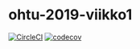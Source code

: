# ohtu-2019-viikko1

[![CircleCI](https://circleci.com/gh/Ghenshrot/ohtu-2019-viikko1.svg?style=svg)](https://circleci.com/gh/Ghenshrot/ohtu-2019-viikko1)
[![codecov](https://codecov.io/gh/Ghenshrot/ohtu-2019-viikko1/branch/master/graph/badge.svg)](https://codecov.io/gh/Ghenshrot/ohtu-2019-viikko1)
